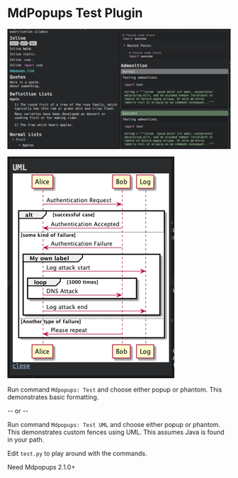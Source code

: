 # MdPopups Test Plugin

![img](tooltips_test.png)

![img](tooltips_uml_test.png)

Run command `Mdpopups: Test` and choose either popup or phantom.  This demonstrates basic formatting.

-- or --

Run command `Mdpopups: Test UML` and choose either popup or phantom.  This demonstrates custom fences using UML.  This assumes Java is found in your path.

Edit `test.py` to play around with the commands.

Need Mdpopups 2.1.0+
